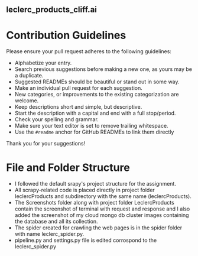 ## leclerc_products_cliff.ai

# Contribution Guidelines

Please ensure your pull request adheres to the following guidelines:

- Alphabetize your entry.
- Search previous suggestions before making a new one, as yours may be a duplicate.
- Suggested READMEs should be beautiful or stand out in some way.
- Make an individual pull request for each suggestion.
- New categories, or improvements to the existing categorization are welcome.
- Keep descriptions short and simple, but descriptive.
- Start the description with a capital and end with a full stop/period.
- Check your spelling and grammar.
- Make sure your text editor is set to remove trailing whitespace.
- Use the `#readme` anchor for GitHub READMEs to link them directly

Thank you for your suggestions!

# File and Folder Structure

- I followed the default srapy's project structure for the assignment.
- All scrapy-related code is placed directly in project folder leclercProducts and subdirectory with the same name (leclercProducts).
- The Screenshots folder along with project folder LeclercProducts contain the screenshot of terminal with request and response and I also added the screenshot
  of my cloud mongo db cluster images containing the database and all its collection.
- The spider created for crawling the web pages is in the spider folder with name leclerc_spider.py.
- pipeline.py and settings.py file is edited corrospond to the leclerc_spider.py
